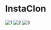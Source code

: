 # InstaClon
![1](https://user-images.githubusercontent.com/84305902/184620166-5cda8168-1ea4-410d-83a3-d9e6c3c75485.jpg)
![2](https://user-images.githubusercontent.com/84305902/184620195-a41afd65-ea5c-405d-8ef7-d8b4397d7f22.jpg)
![3](https://user-images.githubusercontent.com/84305902/184620210-76fe465d-26a7-42a3-8856-988c22753641.jpg)
